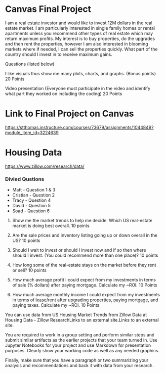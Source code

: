 # Canvas Final Project

I am a real estate investor and would like to invest 12M dollars in the real estate market. I am particularly interested in single family homes or rental apartments unless you recommend other types of real estate which may return maximum profits. My interest is to buy properties, do the upgrades and then rent the properties, however I am also interested in blooming markets where if needed, I can sell the properties quickly. What part of the country should I invest in to receive maximum gains.

Questions (listed below)

I like visuals thus show me many plots, charts, and graphs. (Bonus points) 20 Points

Video presentation (Everyone must participate in the video and identify what part they worked on including the coding) 20 Points

# Link to Final Project on Canvas
https://stthomas.instructure.com/courses/73679/assignments/1044849?module_item_id=3224639

# Housing Data
https://www.zillow.com/research/data/

### Divied Qustions
- Matt - Question 1 & 3
- Cristian - Question 2
- Tracy - Question 4
- David - Question 5
- Soad - Question 6


1. Show me the market trends to help me decide. Which US real-estate market is doing best overall. 10 points
 
2. Are the sale prices and inventory listing going up or down overall in the US? 10 points
 
3. Should I wait to invest or should I invest now and if so then where should I invest. (You could recommend more than one place)? 10 points
 
4. How long some of the real-estate stays on the market before they rent or sell? 10 points
 
5. How much average profit I could expect from my investments in terms of sale (% dollars) after paying mortgage. Calculate my ~ROI. 10 Points
 
6. How much average monthly income I could expect from my investments in terms of lease/rent after upgrading properties, paying mortgage, and paying taxes. Calculate my ~ROI. 10 Points

You can use data from US Housing Market Trends from Zillow Data at Housing Data - Zillow ResearchLinks to an external site.Links to an external site.

You are required to work in a group setting and perform similar steps and submit similar artifacts as the earlier projects that your team turned in.  Use Jupyter Notebooks for your project and use Markdown for presentation purposes. Clearly show your working code as well as any needed graphics.

Finally, make sure that you have a paragraph or two summarizing your analysis and recommendations and back it with data from your research.

